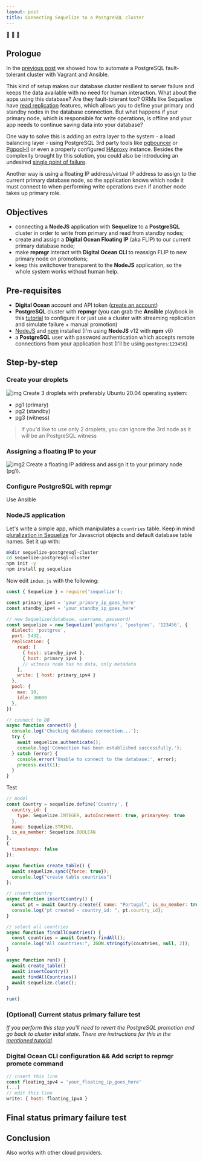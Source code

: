 ```yaml
---
layout: post
title: Connecting Sequelize to a PostgreSQL cluster
---
```

:large_blue_diamond: :elephant: :sheep:

## Prologue
In the [previous post][1] we showed how to automate a PostgreSQL fault-tolerant cluster with Vagrant and Ansible.

This kind of setup makes our database cluster resilient to server failure and keeps the data available with no need for human interaction. What about the apps using this database? Are they fault-tolerant too? ORMs like Sequelize have [read replication][2] features, which allows you to define your primary and standby nodes in the database connection. But what happens if your primary node, which is responsible for write operations, is offline and your app needs to continue saving data into your database?

One way to solve this is adding an extra layer to the system - a load balancing layer - using PostgreSQL 3rd party tools like [pgbouncer][3] or [Pgpool-II][4] or even a properly configured [HAproxy][5] instance. Besides the complexity brought by this solution, you could also be introducing an undesired [single point of failure][6].

Another way is using a floating IP address/virtual IP address to assign to the current primary database node, so the application knows which node it must connect to when performing write operations even if another node takes up primary role.

## Objectives
- connecting a **NodeJS** application with **Sequelize** to a **PostgreSQL** cluster in order to write from primary and read from standby nodes;
- create and assign a **Digital Ocean Floating IP** (aka FLIP) to our current primary database node;
- make **repmgr** interact with **Digital Ocean CLI** to reassign FLIP to new primary node on promotions;
- keep this switchover transparent to the **NodeJS** application, so the whole system works without human help.

## Pre-requisites
- **Digital Ocean** account and API token ([create an account][7])
- **PostgreSQL** cluster with **repmgr** (you can grab the **Ansible** playbook in this [tutorial][1] to configure it or just use a cluster with streaming replication and simulate failure + manual promotion)
- [NodeJS][8] and [npm][9] installed (I'm using **NodeJS** v12 with **npm** v6)
- a **PostgreSQL** user with password authentication which accepts remote connections from your application host (I'll be using `postgres`:`123456`)

## Step-by-step

### Create your droplets
![img](img)
Create 3 droplets with preferably Ubuntu 20.04 operating system:
- pg1 (primary)
- pg2 (standby)
- pg3 (witness)
>If you'd like to use only 2 droplets, you can ignore the 3rd node as it will be an PostgreSQL witness

### Assigning a floating IP to your
![img2](img2)
Create a floating IP address and assign it to your primary node (pg1).

### Configure PostgreSQL with repmgr
Use Ansible

### NodeJS application
Let's write a simple app, which manipulates a `countries` table. Keep in mind [pluralization in Sequelize][10] for Javascript objects and default database table names. Set it up with:

```bash
mkdir sequelize-postgresql-cluster
cd sequelize-postgresql-cluster
npm init -y
npm install pg sequelize
```

Now edit `index.js` with the following:

```js
const { Sequelize } = require('sequelize');

const primary_ipv4 = 'your_primary_ip_goes_here'
const standby_ipv4 = 'your_standby_ip_goes_here'

// new Sequelize(database, username, password)
const sequelize = new Sequelize('postgres', 'postgres', '123456', {
  dialect: 'postgres',
  port: 5432,
  replication: {
    read: [
      { host: standby_ipv4 },
      { host: primary_ipv4 }
      // witness node has no data, only metadata
    ],
    write: { host: primary_ipv4 }
  },
  pool: {
    max: 10,
    idle: 30000
  },
})

// connect to DB
async function connect() {
  console.log('Checking database connection...');
  try {
    await sequelize.authenticate();
    console.log('Connection has been established successfully.');
  } catch (error) {
    console.error('Unable to connect to the database:', error);
    process.exit(1);
  }
}
```

Test

```js
// model
const Country = sequelize.define('Country', {
  country_id: {
    type: Sequelize.INTEGER, autoIncrement: true, primaryKey: true
  },
  name: Sequelize.STRING,
  is_eu_member: Sequelize.BOOLEAN
},
{
  timestamps: false
});

async function create_table() {
  await sequelize.sync({force: true});
  console.log("create table countries")
};

// insert country
async function insertCountry() {
  const pt = await Country.create({ name: "Portugal", is_eu_member: true });
  console.log("pt created - country_id: ", pt.country_id);
}

// select all countries
async function findAllCountries() {
  const countries = await Country.findAll();
  console.log("All countries:", JSON.stringify(countries, null, 2));
}

async function run() {
  await create_table()
  await insertCountry()
  await findAllCountries()
  await sequelize.close();
}

run()
```

### (Optional) Current status primary failure test
*If you perform this step you'll need to revert the PostgreSQL promotion and go back to cluster inital state. There are instructions for this in the [mentioned tutorial][1].*

### Digital Ocean CLI configuration && Add script to repmgr promote command
```js
// insert this line
const floating_ipv4 = 'your_floating_ip_goes_here'
(...)
// edit this line
write: { host: floating_ipv4 }
```

## Final status primary failure test

## Conclusion
Also works with other cloud providers.

[1]: https://blog.jscrambler.com/how-to-automate-postgresql-and-repmgr-on-vagrant/
[2]: https://sequelize.org/master/manual/read-replication.html
[3]: http://www.pgbouncer.org/
[4]: https://wiki.postgresql.org/wiki/Pgpool-II
[5]: http://www.haproxy.org/
[6]: https://en.wikipedia.org/wiki/Single_point_of_failure
[7]: https://m.do.co/c/x
[8]: https://nodejs.org/en/download/
[9]: https://www.npmjs.com/
[10]: https://sequelize.org/master/manual/model-basics.html
